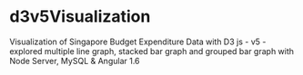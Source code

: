 # d3v5Visualization
Visualization of Singapore Budget Expenditure Data with D3 js - v5 - explored multiple line graph, stacked bar graph and grouped bar graph with Node Server, MySQL &amp; Angular 1.6
